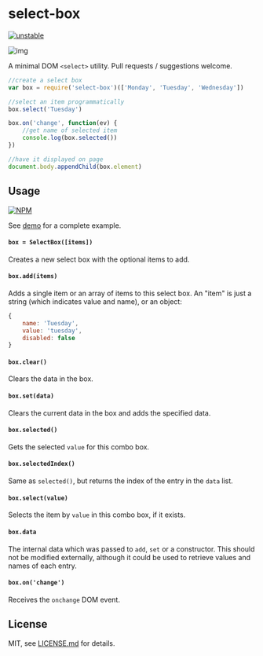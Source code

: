 # select-box

[![unstable](http://badges.github.io/stability-badges/dist/unstable.svg)](http://github.com/badges/stability-badges)

![img](http://i.imgur.com/7YBi58U.jpg)

A minimal DOM `<select>` utility. Pull requests / suggestions welcome.

```js
//create a select box
var box = require('select-box')(['Monday', 'Tuesday', 'Wednesday'])

//select an item programmatically
box.select('Tuesday')

box.on('change', function(ev) {
	//get name of selected item
	console.log(box.selected())
})

//have it displayed on page
document.body.appendChild(box.element)
```

## Usage

[![NPM](https://nodei.co/npm/select-box.png)](https://nodei.co/npm/select-box/)

See [demo](demo/) for a complete example.

#### `box = SelectBox([items])`

Creates a new select box with the optional items to add.

#### `box.add(items)`

Adds a single item or an array of items to this select box. An "item" is just a string (which indicates value and name), or an object:

```js
{
	name: 'Tuesday',
	value: 'tuesday', 
	disabled: false
}
```

#### `box.clear()`

Clears the data in the box.

#### `box.set(data)`

Clears the current data in the box and adds the specified data.

#### `box.selected()`

Gets the selected `value` for this combo box. 

#### `box.selectedIndex()`

Same as `selected()`, but returns the index of the entry in the `data` list.

#### `box.select(value)`

Selects the item by `value` in this combo box, if it exists. 

#### `box.data`

The internal data which was passed to `add`, `set` or a constructor. This should not be modified externally, although it could be used to retrieve values and names of each entry. 

#### `box.on('change')`

Receives the `onchange` DOM event. 

## License

MIT, see [LICENSE.md](http://github.com/mattdesl/select-box/blob/master/LICENSE.md) for details.
